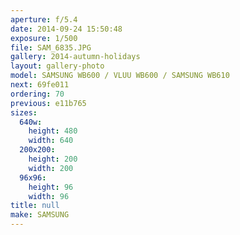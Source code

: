 ```yaml
---
aperture: f/5.4
date: 2014-09-24 15:50:48
exposure: 1/500
file: SAM_6835.JPG
gallery: 2014-autumn-holidays
layout: gallery-photo
model: SAMSUNG WB600 / VLUU WB600 / SAMSUNG WB610
next: 69fe011
ordering: 70
previous: e11b765
sizes:
  640w:
    height: 480
    width: 640
  200x200:
    height: 200
    width: 200
  96x96:
    height: 96
    width: 96
title: null
make: SAMSUNG
---
```

